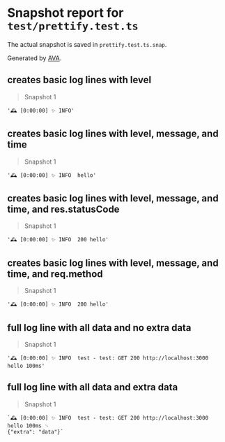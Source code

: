# Snapshot report for `test/prettify.test.ts`

The actual snapshot is saved in `prettify.test.ts.snap`.

Generated by [AVA](https://avajs.dev).

## creates basic log lines with level

> Snapshot 1

    '🕰️ [0:00:00] ✨ INFO'

## creates basic log lines with level, message, and time

> Snapshot 1

    '🕰️ [0:00:00] ✨ INFO  hello'

## creates basic log lines with level, message, and time, and res.statusCode

> Snapshot 1

    '🕰️ [0:00:00] ✨ INFO  200 hello'

## creates basic log lines with level, message, and time, and req.method

> Snapshot 1

    '🕰️ [0:00:00] ✨ INFO  200 hello'

## full log line with all data and no extra data

> Snapshot 1

    '🕰️ [0:00:00] ✨ INFO  test - test: GET 200 http://localhost:3000 hello 100ms'

## full log line with all data and extra data

> Snapshot 1

    `🕰️ [0:00:00] ✨ INFO  test - test: GET 200 http://localhost:3000 hello 100ms ␊
    {"extra": "data"}`
